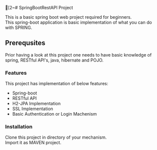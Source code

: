 [2~# SpringBootRestAPI Project

This is a basic spring boot web project required for beginners.  
This spring-boot application is basic implementation of what you can do with SPRING.

## Prerequsites

Prior having a look at this project one needs to have basic knowledge of spring, RESTful API's, java, hibernate and POJO.

### Features 

This project has implementation of below features:
* Spring-boot
* RESTful API
* H2-JPA Implementation
* SSL Implementation
* Basic Authentication or Login Machenism

### Installation

Clone this project in directory of your mechanism.  
Import it as MAVEN project.

